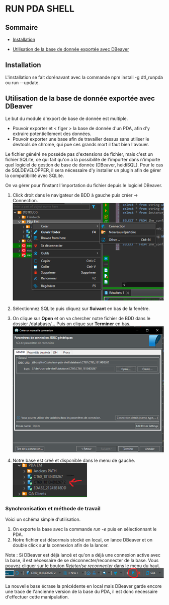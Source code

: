 # RUN PDA SHELL

  

## Sommaire

- [Installation](#installation)

- [Utilisation de la base de donnée exportée avec DBeaver](#utilisation-de-la-base-de-donnée-exportée-avec-dbeaver)

## Installation
L'installation se fait dorénavant avec la commande npm install -g dtl_runpda ou run --update.

## Utilisation de la base de donnée exportée avec DBeaver
Le but du module d'export de base de donnée est multiple.

* Pouvoir exporter et < figer > la base de donnée d'un PDA, afin d'y extraire potentiellement des données.
* Pouvoir exporter une base afin de travailler dessus sans utiliser le devtools de chrome, qui pue ces grands mort il faut bien l'avouer.

Le fichier généré ne possède pas d'extensions de fichier, mais c'est un fichier SQLite, ce qui fait qu'on a la possibilité de l'importer dans n'importe quel logiciel de gestion de base de donnée (DBeaver, heidiSQL). Pour le cas de SQLDEVELOPPER, il sera nécessaire d'y installer un plugin afin de gérer la compatibilité avec SQLite.

On va gérer pour l'instant l'importation du fichier depuis le logiciel DBeaver.

1. Click droit dans le navigateur de BDD à gauche puis créer -> Connection.
![dbeaver1](./img/create_pda_dbeaver.png)

2. Sélectionnez SQLite puis cliquez sur **Suivant** en bas de la fenêtre.

3. On clique sur **Open** et on va chercher notre fichier de BDD dans le dossier /database/...
Puis on clique sur **Terminer** en bas.
![dbeaver2](./img/dbeaver2.png)

4. Notre base est créé et disponible dans le menu de gauche.
![dbeaver3](./img/dbeaver3.png)

### Synchronisation et méthode de travail
Voici un schéma simple d'utilisation.

1. On exporte la base avec la commande *run -e* puis en sélectionnant le PDA.
2. Notre fichier est désormais stocké en local, on lance DBeaver et on double click sur la connexion afin de la lancer.

Note : Si DBeaver est déjà lancé et qu'on a déjà une connexion active avec la base, il est nécessaire de se déconnecter/reconnecter de la base. Vous pouvez cliquer sur le bouton *Rejeter/se reconnecter* dans le menu du haut.
![dbeaver4](./img/dbeaver4.png)

La nouvelle base écrase la précédente en local mais DBeaver garde encore une trace de l'ancienne version de la base du PDA, il est donc nécessaire d'effectuer cette manipulation.
